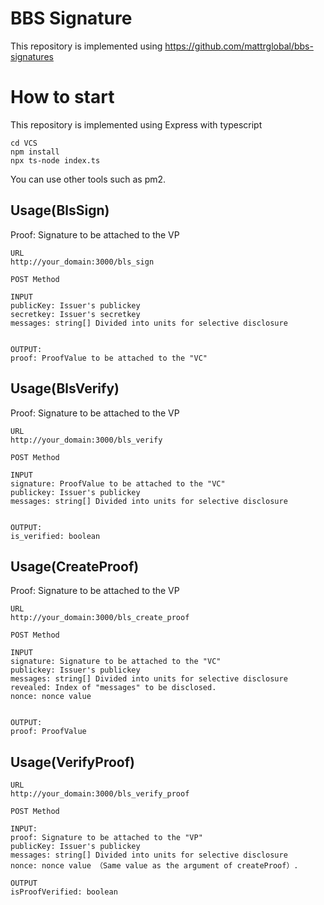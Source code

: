 # BBS Signature
This repository is implemented using https://github.com/mattrglobal/bbs-signatures

# How to start
This repository is implemented using Express with typescript
```
cd VCS
npm install
npx ts-node index.ts
```
You can use other tools such as pm2.

## Usage(BlsSign)
Proof: Signature to be attached to the VP

```
URL
http://your_domain:3000/bls_sign

POST Method

INPUT
publicKey: Issuer's publickey
secretkey: Issuer's secretkey
messages: string[] Divided into units for selective disclosure


OUTPUT: 
proof: ProofValue to be attached to the "VC"

```

## Usage(BlsVerify)
Proof: Signature to be attached to the VP

```
URL
http://your_domain:3000/bls_verify

POST Method

INPUT
signature: ProofValue to be attached to the "VC"
publickey: Issuer's publickey
messages: string[] Divided into units for selective disclosure


OUTPUT: 
is_verified: boolean

```


## Usage(CreateProof)
Proof: Signature to be attached to the VP

```
URL
http://your_domain:3000/bls_create_proof

POST Method

INPUT
signature: Signature to be attached to the "VC"
publickey: Issuer's publickey
messages: string[] Divided into units for selective disclosure
revealed: Index of "messages" to be disclosed.
nonce: nonce value


OUTPUT: 
proof: ProofValue

```

## Usage(VerifyProof)

```
URL
http://your_domain:3000/bls_verify_proof

POST Method

INPUT:
proof: Signature to be attached to the "VP"
publicKey: Issuer's publickey
messages: string[] Divided into units for selective disclosure
nonce: nonce value （Same value as the argument of createProof）.

OUTPUT
isProofVerified: boolean

```
